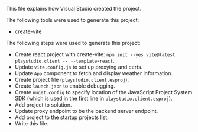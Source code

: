 This file explains how Visual Studio created the project.

The following tools were used to generate this project:
- create-vite

The following steps were used to generate this project:
- Create react project with create-vite: `npm init --yes vite@latest playstudio.client -- --template=react`.
- Update `vite.config.js` to set up proxying and certs.
- Update `App` component to fetch and display weather information.
- Create project file (`playstudio.client.esproj`).
- Create `launch.json` to enable debugging.
- Create `nuget.config` to specify location of the JavaScript Project System SDK (which is used in the first line in `playstudio.client.esproj`).
- Add project to solution.
- Update proxy endpoint to be the backend server endpoint.
- Add project to the startup projects list.
- Write this file.
